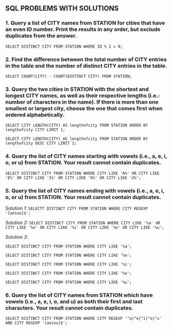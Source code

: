 ## SQL PROBLEMS WITH SOLUTIONS

### 1. Query a list of CITY names from STATION for cities that have an even ID number. Print the results in any order, but exclude duplicates from the answer.

`SELECT DISTINCT CITY FROM STATION WHERE ID % 2 = 0;`

### 2. Find the difference between the total number of CITY entries in the table and the number of distinct CITY entries in the table.

`SELECT COUNT(CITY) - COUNT(DISTINCT CITY) FROM STATION;`

### 3. Query the two cities in STATION with the shortest and longest CITY names, as well as their respective lengths (i.e.: number of characters in the name). If there is more than one smallest or largest city, choose the one that comes first when ordered alphabetically.

`SELECT CITY LENGTH(CITY) AS lengthofcity FROM STATION ORDER BY lengthofcity CITY LIMIT 1; `

`SELECT CITY LENGTH(CITY) AS lengthofcity FROM STATION ORDER BY lengthofcity DESC CITY LIMIT 1; `

### 4. Query the list of CITY names starting with vowels (i.e., a, e, i, o, or u) from STATION. Your result cannot contain duplicates.

`SELECT DISTINCT CITY FROM STATION WHERE CITY LIKE 'A%' OR CITY LIKE 'E%' OR CITY LIKE 'I%' OR CITY LIKE 'O%' OR CITY LIKE 'U%';`

### 5. Query the list of CITY names ending with vowels (i.e., a, e, i, o, or u) from STATION. Your result cannot contain duplicates.

*Solution 1:* `SELECTT DISTINCT CITY FROM STATION WHERE CITY REGEXP '[aeiou]$';`

*Solution 2:* `SELECT DISTINCT CITY FROM STATION WHERE CITY LIKE '%a' OR CITY LIKE '%e' OR CITY LIKE '%i' OR CITY LIKE '%o' OR CITY LIKE '%u';`

*Solution 3:* 

`SELECT DISTINCT CITY FROM STATION WHERE CITY LIKE '%a';`

`SELECT DISTINCT CITY FROM STATION WHERE CITY LIKE '%e';`

`SELECT DISTINCT CITY FROM STATION WHERE CITY LIKE '%i';`

`SELECT DISTINCT CITY FROM STATION WHERE CITY LIKE '%o';`

`SELECT DISTINCT CITY FROM STATION WHERE CITY LIKE '%u';`

### 6. Query the list of CITY names from STATION which have vowels (i.e., a, e, i, o, and u) as both their first and last characters. Your result cannot contain duplicates.

`SELECT DISTINCT CITY FROM STATION WHERE CITY REGEXP '^a|^e|^i|^o|^u' AND CITY REGEXP '[aeiou]$';`